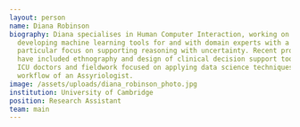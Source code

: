 ```yaml
---
layout: person
name: Diana Robinson
biography: Diana specialises in Human Computer Interaction, working on
  developing machine learning tools for and with domain experts with a
  particular focus on supporting reasoning with uncertainty. Recent projects
  have included ethnography and design of clinical decision support tools for
  ICU doctors and fieldwork focused on applying data science techniques to the
  workflow of an Assyriologist.
image: /assets/uploads/diana_robinson_photo.jpg
institution: University of Cambridge
position: Research Assistant
team: main
---
```

